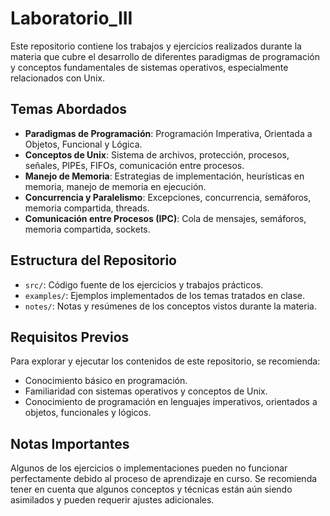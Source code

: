 # Laboratorio_III

Este repositorio contiene los trabajos y ejercicios realizados durante la materia que cubre el desarrollo de diferentes paradigmas de programación y conceptos fundamentales de sistemas operativos, especialmente relacionados con Unix.

## Temas Abordados

- **Paradigmas de Programación**: Programación Imperativa, Orientada a Objetos, Funcional y Lógica.
- **Conceptos de Unix**: Sistema de archivos, protección, procesos, señales, PIPEs, FIFOs, comunicación entre procesos.
- **Manejo de Memoria**: Estrategias de implementación, heurísticas en memoria, manejo de memoria en ejecución.
- **Concurrencia y Paralelismo**: Excepciones, concurrencia, semáforos, memoria compartida, threads.
- **Comunicación entre Procesos (IPC)**: Cola de mensajes, semáforos, memoria compartida, sockets.

## Estructura del Repositorio

- `src/`: Código fuente de los ejercicios y trabajos prácticos.
- `examples/`: Ejemplos implementados de los temas tratados en clase.
- `notes/`: Notas y resúmenes de los conceptos vistos durante la materia.

## Requisitos Previos

Para explorar y ejecutar los contenidos de este repositorio, se recomienda:

- Conocimiento básico en programación.
- Familiaridad con sistemas operativos y conceptos de Unix.
- Conocimiento de programación en lenguajes imperativos, orientados a objetos, funcionales y lógicos.

## Notas Importantes

Algunos de los ejercicios o implementaciones pueden no funcionar perfectamente debido al proceso de aprendizaje en curso. Se recomienda tener en cuenta que algunos conceptos y técnicas están aún siendo asimilados y pueden requerir ajustes adicionales.
